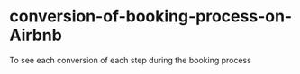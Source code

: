 # conversion-of-booking-process-on-Airbnb
To see each conversion of each step during the booking process
